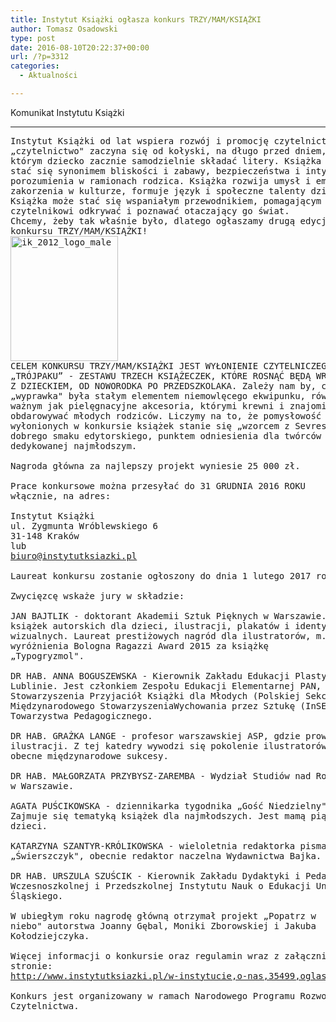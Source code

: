 ```yaml
---
title: Instytut Książki ogłasza konkurs TRZY/MAM/KSIĄŻKI
author: Tomasz Osadowski
type: post
date: 2016-08-10T20:22:37+00:00
url: /?p=3312
categories:
  - Aktualności

---
```

Komunikat Instytutu Książki

* * *

<pre>Instytut Książki od lat wspiera rozwój i promocję czytelnictwa, a
„czytelnictwo" zaczyna się od kołyski, na długo przed dniem, w
którym dziecko zacznie samodzielnie składać litery. Książka powinna
stać się synonimem bliskości i zabawy, bezpieczeństwa i intymnego
porozumienia w ramionach rodzica. Książka rozwija umysł i emocje,
zakorzenia w kulturze, formuje język i społeczne talenty dziecka.
Książka może stać się wspaniałym przewodnikiem, pomagającym młodemu
czytelnikowi odkrywać i poznawać otaczający go świat.
Chcemy, żeby tak właśnie było, dlatego ogłaszamy drugą edycję
konkursu TRZY/MAM/KSIĄŻKI!
<img class="alignnone size-medium wp-image-3314" src="http://www.ibby.pl/wp-content/uploads/2016/08/ik_2012_logo_male-172x200.jpg" alt="ik_2012_logo_male" width="172" height="200" srcset="http://www.ibby.pl/wp-content/uploads/2016/08/ik_2012_logo_male-172x200.jpg 172w, http://www.ibby.pl/wp-content/uploads/2016/08/ik_2012_logo_male-86x100.jpg 86w, http://www.ibby.pl/wp-content/uploads/2016/08/ik_2012_logo_male.jpg 185w" sizes="(max-width: 172px) 100vw, 172px" />
CELEM KONKURSU TRZY/MAM/KSIĄŻKI JEST WYŁONIENIE CZYTELNICZEGO
„TRÓJPAKU” - ZESTAWU TRZECH KSIĄŻECZEK, KTÓRE ROSNĄĆ BĘDĄ WRAZ
Z DZIECKIEM, OD NOWORODKA PO PRZEDSZKOLAKA. Zależy nam by, czytelnicza
„wyprawka" była stałym elementem niemowlęcego ekwipunku, równie
ważnym jak pielęgnacyjne akcesoria, którymi krewni i znajomi zwykli
obdarowywać młodych rodziców. Liczymy na to, że pomysłowość i uroda
wyłonionych w konkursie książek stanie się „wzorcem z Sevres"
dobrego smaku edytorskiego, punktem odniesienia dla twórców kultury
dedykowanej najmłodszym.

Nagroda główna za najlepszy projekt wyniesie 25 000 zł.

Prace konkursowe można przesyłać do 31 GRUDNIA 2016 ROKU
włącznie, na adres:

Instytut Książki
ul. Zygmunta Wróblewskiego 6
31-148 Kraków
lub
<a href="mailto:biuro@instytutksiazki.pl">biuro@instytutksiazki.pl</a>

Laureat konkursu zostanie ogłoszony do dnia 1 lutego 2017 roku.

Zwycięzcę wskaże jury w składzie:

JAN BAJTLIK - doktorant Akademii Sztuk Pięknych w Warszawie. Twórca
książek autorskich dla dzieci, ilustracji, plakatów i identyfikacji
wizualnych. Laureat prestiżowych nagród dla ilustratorów, m.in.
wyróżnienia Bologna Ragazzi Award 2015 za książkę
„Typogryzmol".

DR HAB. ANNA BOGUSZEWSKA - Kierownik Zakładu Edukacji Plastycznej UMCS w
Lublinie. Jest członkiem Zespołu Edukacji Elementarnej PAN,
Stowarzyszenia Przyjaciół Książki dla Młodych (Polskiej Sekcji IBBY),
Międzynarodowego StowarzyszeniaWychowania przez Sztukę (InSEA), Polskiego
Towarzystwa Pedagogicznego.

DR HAB. GRAŻKA LANGE - profesor warszawskiej ASP, gdzie prowadzi katedrę
ilustracji. Z tej katedry wywodzi się pokolenie ilustratorów odnoszących
obecne międzynarodowe sukcesy.

DR HAB. MAŁGORZATA PRZYBYSZ-ZAREMBA - Wydział Studiów nad Rodziną, UKSW
w Warszawie.

AGATA PUŚCIKOWSKA - dziennikarka tygodnika „Gość Niedzielny".
Zajmuje się tematyką książek dla najmłodszych. Jest mamą piątki
dzieci.

KATARZYNA SZANTYR-KRÓLIKOWSKA - wieloletnia redaktorka pisma
„Świerszczyk", obecnie redaktor naczelna Wydawnictwa Bajka.

DR HAB. URSZULA SZUŚCIK - Kierownik Zakładu Dydaktyki i Pedagogiki
Wczesnoszkolnej i Przedszkolnej Instytutu Nauk o Edukacji Uniwersytetu
Śląskiego.

W ubiegłym roku nagrodę główną otrzymał projekt „Popatrz w
niebo" autorstwa Joanny Gębal, Moniki Zborowskiej i Jakuba
Kołodziejczyka.

Więcej informacji o konkursie oraz regulamin wraz z załącznikami na
stronie:
<a href="http://www.instytutksiazki.pl/w-instytucie,o-nas,35499,oglaszamy-druga-edycje-konkursu-trzymamksiazki.html" target="_blank">http://www.instytutksiazki.pl/w-instytucie,o-nas,35499,oglaszamy-druga-edycje-konkursu-trzymamksiazki.html</a>

Konkurs jest organizowany w ramach Narodowego Programu Rozwoju
Czytelnictwa.</pre>